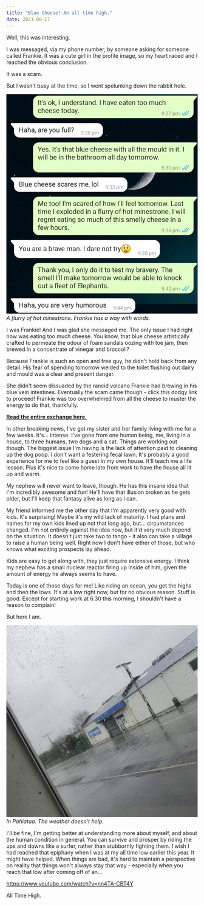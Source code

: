 ```yaml
---
title: "Blue Cheese! An all time high."
date: 2021-08-17
---
```


Well, this was interesting.

I was messaged, via my phone number, by someone asking for someone called Frankie. It was a cute girl in the profile image, so my heart raced and I reached the obvious conclusion.

It was a scam.

But I wasn't busy at the time, so I went spelunking down the rabbit hole.

![Forza.](../../assets/images/blog/smallcheese.jpg)
_A flurry of hot minestrone. Frankie has a way with words._

I was Frankie! And I was glad she messaged me. The only issue I had right now was eating too much cheese. You know, that blue cheese artistically crafted to permeate the odour of foam sandals oozing with toe jam, then brewed in a concentrate of vinegar and broccoli?

Because Frankie is such an open and free guy, he didn't hold back from any detail. His fear of spending tomorrow welded to the toilet flushing out dairy and mould was a clear and present danger.

She didn't seem dissuaded by the rancid volcano Frankie had brewing in his blue vein intestines. Eventually the scam came though - click this dodgy link to proceed! Frankie was too overwhelmed from all the cheese to muster the energy to do that, thankfully.

**[Read the entire exchange here.](https://aarond.me../../assets/images/blog/cheese.jpg)**

In other breaking news, I've got my sister and her family living with me for a few weeks. It's… intense. I've gone from one human being, me, living in a house, to three humans, two dogs and a cat. Things are working out though. The biggest issue I'm having is the lack of attention paid to cleaning up the dog poop. I don't want a festering fecal lawn. It's probably a good experience for me to feel like a guest in my own house. It'll teach me a life lesson. Plus it's nice to come home late from work to have the house all lit up and warm.

My nephew will never want to leave, though. He has this insane idea that I'm incredibly awesome and fun! He'll have that illusion broken as he gets older, but I'll keep that fantasy alive as long as I can.

My friend informed me the other day that I'm apparently very good with kids. It's surprising! Maybe it's my wild lack of maturity. I had plans and names for my own kids lined up not that long ago, but… circumstances changed. I'm not entirely against the idea now, but it'd very much depend on the situation. It doesn't just take two to tango - it also can take a village to raise a human being well. Right now I don't have either of those, but who knows what exciting prospects lay ahead.

Kids are easy to get along with, they just require extensive energy. I think my nephew has a small nuclear reactor firing up inside of him, given the amount of energy he always seems to have.

Today is one of those days for me! Like riding an ocean, you get the highs and then the lows. It's at a low right now, but for no obvious reason. Stuff is good. Except for starting work at 6.30 this morning, I shouldn't have a reason to complain!

But here I am.

![Forza.](../../assets/images/blog/pahiatua.jpg)
_In Pahiatua. The weather doesn't help._

I'll be fine, I'm getting better at understanding more about myself, and about the human condition in general. You can survive and prosper by riding the ups and downs like a surfer, rather than stubbornly fighting them. I wish I had reached that epiphany when I was at my all time low earlier this year. It might have helped. When things are bad, it's hard to maintain a perspective on reality that things won't always stay that way - especially when you reach that low after coming off of an...

https://www.youtube.com/watch?v=nn4TA-CBT4Y

All Time High.
